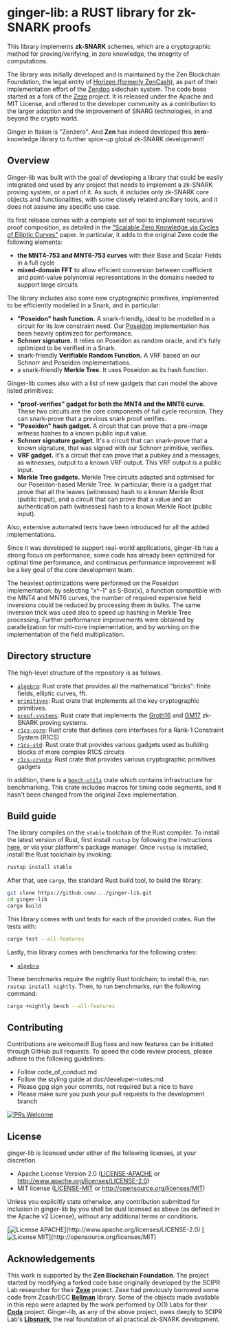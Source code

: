 ginger-lib: a RUST library for zk-SNARK proofs
================================================================================

This library implements __zk-SNARK__ schemes, which are a cryptographic method
for proving/verifying, in zero knowledge, the integrity of computations.

The library was initially developed and is maintained by the Zen Blockchain Foundation, the legal entity of [Horizen \(formerly ZenCash\)](https://horizen.global), as part of their implementation effort of the [Zendoo](https://eprint.iacr.org/2020/123.pdf "Zendoo") sidechain system. The code base started as a fork of the [Zexe](https://github.com/scipr-lab/zexe) project. It is released under the Apache and MIT License, and offered to the developer community as a contribution to the larger adoption and the improvement of SNARG technologies, in and beyond the crypto world.

Ginger in Italian is "Zenzero". And **Zen** has indeed developed this **zero**-knowledge library to further spice-up global zk-SNARK development!  


## Overview

Ginger-lib was built with the goal of developing a library that could be easily integrated and used by any project that needs to implement a zk-SNARK proving system, or a part of it. As such, it includes only zk-SNARK core objects and functionalities, with some closely related ancillary tools, and it does not assume any specific use case. 

Its first release comes with a complete set of tool to implement recursive proof composition, as detailed in the ["Scalable Zero Knowledge via Cycles of Elliptic Curves"](https://eprint.iacr.org/2014/595.pdf) paper.
In particular, it adds to the original Zexe code the following elements:

-   __the MNT4-753 and MNT6-753 curves__
    with their Base and Scalar Fields in a full cycle
-   __mixed-domain FFT__
    to allow efficient conversion between coefficient and point-value polynomial representations in the domains needed to support large circuits

The library includes also some new cryptographic primitives, implemented to be efficiently modelled in a Snark, and in particular:

-   __"Poseidon" hash function.__
    A snark-friendly, ideal to be modelled in a circuit for its low constraint need. Our [Poseidon](https://eprint.iacr.org/2019/458.pdf) implementation has been heavily optimized for performance. 
-   __Schnorr signature.__
    It relies on Poseidon as random oracle, and it's fully optimized to be verified in a Snark.
-   snark-friendly __Verifiable Random Function.__
    A VRF based on our Schnorr and Poseidon implementations.
-   a snark-friendly __Merkle Tree.__
    It uses Poseidon as its hash function.

Ginger-lib comes also with a list of new gadgets that can model the above listed primitives: 

-   __"proof-verifies" gadget for both the MNT4 and the MNT6 curve.__
    These two circuits are the core components of full cycle recursion. They can snark-prove that a previous snark proof verifies.
-   __"Poseidon" hash gadget.__
    A circuit that can prove that a pre-image witness hashes to a known public input value.
-   __Schnorr signature gadget.__
    It's a circuit that can snark-prove that a known signature, that was signed with our Schnorr primitive, verifies.
-   __VRF gadget.__
    It's a circuit that can prove that a pubkey and a messages, as witnesses, output to a known VRF output. This VRF output is a public input.
-   __Merkle Tree gadgets.__
    Merkle Tree circuits adapted and optimised for our Poseidon-based Merkle Tree. In particular, there is a gadget that prove that all the leaves (witnesses) hash to a known Merkle Root (public input), and a circuit that can prove that a value and an authentication path (witnesses) hash to a known Merkle Root (public input).

Also, extensive automated tests have been introduced for all the added implementations.

Since it was developed to support real-world applications, ginger-lib has a strong focus on performance; some code has already been optimized for optimal time performance, and continuous performance improvement will be a key goal of the core development team. 

The heaviest optimizations were performed on the Poseidon implementation; by selecting "x^-1" as S-Box(x), a function compatible with the MNT4 and MNT6 curves, the number of required expensive field inversions could be reduced by processing them in bulks. The same inversion trick was used also to speed up hashing in Merkle Tree processing. Further performance improvements were obtained by parallelization for multi-core implementation, and by working on the implementation of the field multiplication.
 


## Directory structure

The high-level structure of the repository is as follows.

* [`algebra`](algebra): Rust crate that provides all the mathematical "bricks": finite fields, elliptic curves, fft.
* [`primitives`](primitives): Rust crate that implements all the key cryptographic primitives.
* [`proof-systems`](proof-systems): Rust crate that implements the [Groth16](https://ia.cr/2016/260) and [GM17](https://ia.cr/2017/540) zk-SNARK proving systems.
* [`r1cs-core`](r1cs/core): Rust crate that defines core interfaces for a Rank-1 Constraint System (R1CS)
* [`r1cs-std`](r1cs/gadgets/std): Rust crate that provides various gadgets used as building blocks of more complex R1CS circuits
* [`r1cs-crypto`](r1cs/gadgets/crypto): Rust crate that provides various cryptographic primitives gadgets 

In addition, there is a  [`bench-utils`](bench-utils) crate which contains infrastructure for benchmarking. This crate includes macros for timing code segments, and it hasn't been changed from the original Zexe implementation.


## Build guide

The library compiles on the `stable` toolchain of the Rust compiler. To install the latest version of Rust, first install `rustup` by following the instructions [here](https://rustup.rs/), or via your platform's package manager. Once `rustup` is installed, install the Rust toolchain by invoking:
```bash
rustup install stable
```

After that, use `cargo`, the standard Rust build tool, to build the library:
```bash
git clone https://github.com/.../ginger-lib.git
cd ginger-lib
cargo build 
```

This library comes with unit tests for each of the provided crates. Run the tests with:
```bash
cargo test --all-features 
``` 

Lastly, this library comes with benchmarks for the following crates:

- [`algebra`](algebra)

These benchmarks require the nightly Rust toolchain; to install this, run `rustup install nightly`. Then, to run benchmarks, run the following command:
```bash
cargo +nightly bench --all-features 
```

## Contributing



Contributions are welcomed! Bug fixes and new features can be initiated through GitHub pull requests. To speed the code review process, please adhere to the following guidelines:

* Follow code_of_conduct.md
* Follow the styling guide at doc/developer-notes.md
* Please gpg sign your commits, not required but a nice to have
* Please make sure you push your pull requests to the development branch

[![PRs Welcome](https://img.shields.io/badge/PRs-welcome-brightgreen.svg?style=flat-square)](http://makeapullrequest.com)

## License

ginger-lib is licensed under either of the following licenses, at your discretion.

 * Apache License Version 2.0 ([LICENSE-APACHE](LICENSE-APACHE) or http://www.apache.org/licenses/LICENSE-2.0)
 * MIT license ([LICENSE-MIT](LICENSE-MIT) or http://opensource.org/licenses/MIT)

Unless you explicitly state otherwise, any contribution submitted for inclusion in ginger-lib by you shall be dual licensed as above (as defined in the Apache v2 License), without any additional terms or conditions.

[![License APACHE]("https://img.shields.io/badge/license-APACHE-blue.svg")](http://www.apache.org/licenses/LICENSE-2.0)
[![License MIT]("https://img.shields.io/badge/license-MIT-blue.svg")](http://opensource.org/licenses/MIT)

## Acknowledgements

This work is supported by the **Zen Blockchain Foundation**. 
The project started by modifying a forked code base originally developed by the SCIPR Lab researcher for their [**Zexe**](https://github.com/scipr-lab/zexe) project. Zexe had previously borrowed some code from Zcash/ECC [**Bellman**](https://github.com/zcash/librustzcash/tree/master/bellman) library.
Some of the objects made available in this repo were adapted by the work performed by O(1) Labs for their [**Coda**](https://github.com/CodaProtocol/coda) project.
Ginger-lib, as any of the above project, owes deeply to SCIPR Lab's [**Libsnark**](https://github.com/scipr-lab/libsnark), the real foundation of all practical zk-SNARK development. 
